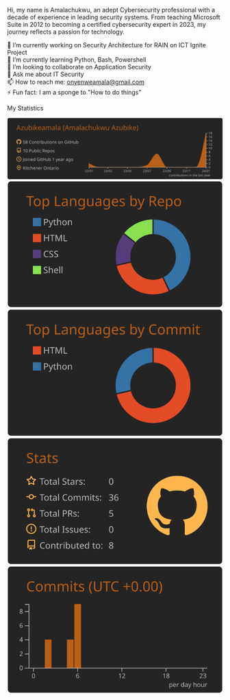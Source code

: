 Hi, my name is Amalachukwu, an adept Cybersecurity professional with a decade of experience in leading security systems. From teaching Microsoft Suite in 2012 to becoming a certified cybersecurity expert in 2023, my journey reflects a passion for technology. 

🔭 I’m currently working on Security Architecture for RAIN on ICT Ignite Project <br>
🌱 I’m currently learning Python, Bash, Powershell <br>
👯 I’m looking to collaborate on Application Security <br>
💬 Ask me about IT Security <br>
📫 How to reach me: onyenweamala@gmail.com <br>
⚡ Fun fact: I am a sponge to "How to do things" <br>

My Statistics

[![](https://raw.githubusercontent.com/Azubikeamala/azubikeamala/master/profile-summary-card-output/darcula/0-profile-details.svg)](https://github.com/vn7n24fzkq/github-profile-summary-cards)
[![](https://raw.githubusercontent.com/Azubikeamala/azubikeamala/master/profile-summary-card-output/darcula/1-repos-per-language.svg)](https://github.com/vn7n24fzkq/github-profile-summary-cards) [![](https://raw.githubusercontent.com/Azubikeamala/azubikeamala/master/profile-summary-card-output/darcula/2-most-commit-language.svg)](https://github.com/vn7n24fzkq/github-profile-summary-cards)
[![](https://raw.githubusercontent.com/Azubikeamala/azubikeamala/master/profile-summary-card-output/darcula/3-stats.svg)](https://github.com/vn7n24fzkq/github-profile-summary-cards) [![](https://raw.githubusercontent.com/Azubikeamala/azubikeamala/master/profile-summary-card-output/darcula/4-productive-time.svg)](https://github.com/vn7n24fzkq/github-profile-summary-cards)

